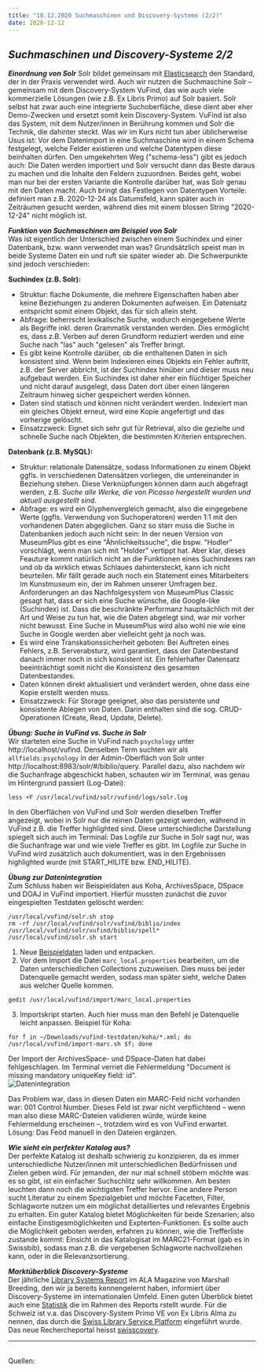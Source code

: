 ```yaml
---
title: "10.12.2020 Suchmaschinen und Discovery-Systeme (2/2)"
date: 2020-12-12
---
```


## *Suchmaschinen und Discovery-Systeme 2/2*   

***Einordnung von Solr***
Solr bildet gemeinsam mit [Elasticsearch](https://www.elastic.co/de/) den Standard, der in der Praxis verwendet wird. Auch wir nutzen die Suchmaschine Solr – gemeinsam mit dem Discovery-System VuFind, das wie auch viele kommerzielle Lösungen (wie z.B. Ex Libris Primo) auf Solr basiert. Solr selbst hat zwar auch eine integrierte Suchoberfläche, diese dient aber eher Demo-Zwecken und ersetzt somit kein Discovery-System. VuFind ist also das System, mit dem Nutzer/innen in Berührung kommen und Solr die Technik, die dahinter steckt. Was wir im Kurs nicht tun aber üblicherweise Usus ist: Vor dem Datenimport in eine Suchmaschine wird in einem Schema festgelegt, welche Felder existieren und welche Datentypen diese beinhalten dürfen. Den umgekehrten Weg ("schema-less") gibt es jedoch auch: Die Daten werden importiert und Solr versucht dann das Beste daraus zu machen und die Inhalte den Feldern zuzuordnen. Beides geht, wobei man nur bei der ersten Variante die Kontrolle darüber hat, was Solr genau mit den Daten macht. Auch bringt das Festlegen von Datentypen Vorteile: definiert man z.B. 2020-12-24 als Datumsfeld, kann später auch in Zeiträumen gesucht werden, während dies mit einem blossen String "2020-12-24" nicht möglich ist.

***Funktion von Suchmaschinen am Beispiel von Solr***   
Was ist eigentlich der Unterschied zwischen einem Suchindex und einer Datenbank, bzw. wann verwendet man was? Grundsätzlich speist man in beide Systeme Daten ein und ruft sie später wieder ab. Die Schwerpunkte sind jedoch verschieden:

**Suchindex (z.B. Solr):**   
* Struktur: flache Dokumente, die mehrere Eigenschaften haben aber keine Beziehungen zu anderen Dokumenten aufweisen. Ein Datensatz entspricht somit einem Objekt, das für sich allein steht.
* Abfrage: beherrscht lexikalische Suche, wodurch eingegebene Werte als Begriffe inkl. deren Grammatik verstanden werden. Dies ermöglicht es, dass z.B. Verben auf deren Grundform reduziert werden und eine Suche nach "las" auch "gelesen" als Treffer bringt.
* Es gibt keine Kontrolle darüber, ob die enthaltenen Daten in sich konsistent sind. Wenn beim Indexieren eines Objekts ein Fehler auftritt, z.B. der Server abbricht, ist der Suchindex hinüber und dieser muss neu aufgebaut werden. Ein Suchindex ist daher eher ein flüchtiger Speicher und nicht darauf ausgelegt, dass Daten dort über einen längeren Zeitraum hinweg sicher gespeichert werden können.
* Daten sind statisch und können nicht verändert werden. Indexiert man ein gleiches Objekt erneut, wird eine Kopie angefertigt und das vorherige gelöscht.
* Einsatzzweck: Eignet sich sehr gut für Retrieval, also die gezielte und schnelle Suche nach Objekten, die bestimmten Kriterien entsprechen.


**Datenbank (z.B. MySQL):**     
* Struktur: relationale Datensätze, sodass Informationen zu einem Objekt ggfls. in verschiedenen Datensätzen vorliegen, die untereinander in Beziehung stehen. Diese Verknüpfungen können dann auch abgefragt werden, z.B. *Suche alle Werke, die von Picasso hergestellt wurden und aktuell ausgestellt sind*.
* Abfrage: es wird ein Glyphenvergleich gemacht, also die eingegebene Werte (ggfls. Verwendung von Suchoperatoren) werden 1:1 mit den vorhandenen Daten abgeglichen. Ganz so starr muss die Suche in Datenbanken jedoch auch nicht sein: In der neuen Version von MuseumPlus gibt es eine "Ähnlichkeitssuche", die bspw. "Hodler" vorschlägt, wenn man sich mit "Holder" vertippt hat. Aber klar, dieses Feauture kommt natürlich nicht an die Funktionen eines Suchindexes ran und ob da wirklich etwas Schlaues dahintersteckt, kann ich nicht beurteilen. Mir fällt gerade auch noch ein Statement eines Mitarbeiters im Kunstmuseum ein, der im Rahmen unserer Umfragen bez. Anforderungen an das Nachfolgesystem von MuseumPlus Classic gesagt hat, dass er sich eine Suche wünsche, die Google-like (Suchindex) ist. Dass die beschränkte Performanz hauptsächlich mit der Art und Weise zu tun hat, wie die Daten abgelegt sind, war mir vorher nicht bewusst. Eine Suche in MuseumPlus wird also wohl nie wie eine Suche in Google werden aber vielleicht geht ja noch was.
* Es wird eine Transkationssicherheit geboten: Bei Auftreten eines Fehlers, z.B. Serverabsturz, wird garantiert, dass der Datenbestand danach immer noch in sich konsistent ist. Ein fehlerhafter Datensatz beeinträchtigt somit nicht die Konsistenz des gesamten Datenbestandes.
* Daten können direkt aktualisiert und verändert werden, ohne dass eine Kopie erstellt werden muss.
* Einsatzzweck: Für Storage geeignet, also das persistente und konsistente Ablegen von Daten. Darin enthalten sind die sog. CRUD-Operationen (Create, Read, Update, Delete).

***Übung: Suche in VuFind vs. Suche in Solr***   
Wir starteten eine Suche in VuFind nach `psychology` unter http://localhost/vufind. Denselben Term suchten wir als `allfields:psychology` in der Admin-Oberfläch von Solr unter http://localhost:8983/solr/#/biblio/query. Parallel dazu, also nachdem wir die Suchanfrage abgeschickt haben, schauten wir im Terminal, was genau im Hintergrund passiert (Log-Datei):   
```
less +F /usr/local/vufind/solr/vufind/logs/solr.log
```
In den Oberflächen von VuFind und Solr werden dieselben Treffer angezeigt, wobei in Solr nur die reinen Daten gezeigt werden, während in VuFind z.B. die Treffer highlighted sind. Diese unterschiedliche Darstellung spiegelt sich auch im Terminal: Das Logfile zur Suche in Solr sagt nur, was die Suchanfrage war und wie viele Treffer es gibt. Im Logfile zur Suche in VuFind wird zusätzlich auch dokumentiert, was in den Ergebnissen highlighted wurde (mit START_HILITE bzw. END_HILITE).

***Übung zur Datenintegration***  
Zum Schluss haben wir Beispieldaten aus Koha, ArchivesSpace, DSpace und DOAJ in VuFind importiert. Hierfür mussten zunächst die zuvor eingespielten Testdaten gelöscht werden:
```
/usr/local/vufind/solr.sh stop
rm -rf /usr/local/vufind/solr/vufind/biblio/index /usr/local/vufind/solr/vufind/biblio/spell*
/usr/local/vufind/solr.sh start
```
1. Neue [Beispieldaten]((https://bain.felixlohmeier.de/data/vufind-testdaten.zip)) laden und entpacken.
2. Vor dem Import die Datei `marc_local.properties` bearbeiten, um die Daten unterschiedlichen Collections zuzuweisen. Dies muss bei jeder Datenquelle gemacht werden, sodass man später sieht, welche Daten aus welcher Quelle kommen.
```
gedit /usr/local/vufind/import/marc_local.properties
```
3. Importskript starten. Auch hier muss man den Befehl je Datenquelle leicht anpassen. Beispiel für Koha:
```
for f in ~/Downloads/vufind-testdaten/koha/*.xml; do /usr/local/vufind/import-marc.sh $f; done
```

Der Import der ArchivesSpace- und DSpace-Daten hat dabei fehlgeschlagen. Im Terminal verriet die Fehlermeldung "Document is missing mandatory uniqueKey field: id".   
![Datenintegration]({{site.baseurl}}/images/datenintegration.png)   

Das Problem war, dass in diesen Daten ein MARC-Feld nicht vorhanden war: 001 Control Number. Dieses Feld ist zwar nicht verpflichtend – wenn man also diese MARC-Dateien validieren würde, würde keine Fehlermeldung erscheinen –, trotzdem wird es von VuFind erwartet. Lösung: Das Feöd manuell in den Dateien ergänzen.

***Wie sieht ein perfekter Katalog aus?***   
Der perfekte Katalog ist deshalb schwierig zu konzipieren, da es immer unterschiedliche Nutzer/innen mit unterschiedlichen Bedürfnissen und Zielen geben wird. Für jemanden, der nur mal schnell stöbern möchte was es so gibt, ist ein einfacher Suchschlitz sehr willkommen. Am besten leuchten dann noch die wichtigsten Treffer hervor. Eine andere Person sucht Literatur zu einem Spezialgebiet und möchte Facetten, Filter, Schlagworte nutzen um ein möglichst detailliertes und relevantes Ergebnis zu erhalten. Ein guter Katalog bietet Möglichkeiten für beide Szenarien; also einfache Einstigesmöglichkeiten und Expterten-Funktionen. Es sollte auch die Möglichkeit geboten werden, erfahren zu können, wie die Trefferliste zustande kommt: Einsicht in das Katalogisat im MARC21-Format (gab es in Swissbib), sodass man z.B. die vergebenen Schlagworte nachvollziehen kann, oder in die Relevanzsortierung.

***Marktüberblick Discovery-Systeme***   
Der jährliche [Library Systems Report](https://americanlibrariesmagazine.org/2020/05/01/2020-library-systems-report/) im ALA Magazine von Marshall Breeding, den wir ja bereits kennengelernt haben, informiert über Discovery-Systeme im internationalen Umfeld. Einen guten Überblick bietet auch eine [Statistik](https://americanlibrariesmagazine.org/wp-content/uploads/2020/04/charts-for-2020-Library-Systems-Report.pdf) die im Rahmen des Reports rstellt wurde. Für die Schweiz ist v.a. das Discovery-System Primo VE von Ex Libris Alma zu nennen, das durch die [Swiss Library Service Platform](https://slsp.ch) eingeführt wurde. Das neue Rechercheportal heisst [swisscovery](https://swisscovery.slsp.ch).

---  
<br>
Quellen: 

